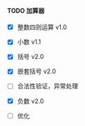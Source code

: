 #### TODO 加算器
- [x] 整数四则运算 v1.0
- [x] 小数 v1.1
- [x] 括号 v2.0
- [x] 嵌套括号 v2.0
- [ ] 合法性验证，异常处理
- [x] 负数 v2.0
- [ ] 优化


